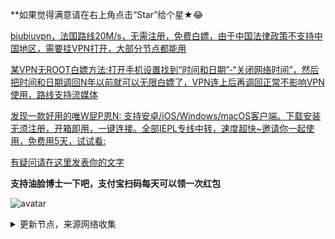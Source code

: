 **如果觉得满意请在右上角点击“Star”给个星★😂

[biubiuvpn，法国路线20M/s，无需注册，免费白嫖，由于中国法律政策不支持中国地区，需要挂VPN打开，大部分节点都能用](https://biubiuvpn.app/#/share)

[某VPN无ROOT白嫖方法:打开手机设置找到“时间和日期”-“关闭网络时间”，然后把时间和日期调回N年以前就可以无限白嫖了，VPN连上后再调回正常不影响VPN使用，路线支持流媒体](http://hulijiasu.com/)

[发现一款好用的唯W屁P恩N: 支持安卓/iOS/Windows/macOS客户端。下载安装无须注册，开箱即用，一键连接。全部IEPL专线中转，速度超快~邀请你一起使用，免费用5天，试试看: ](https://flm11.com/s/acn66/ptijdns)

[有疑问请在这里发表你的文字](https://github.com/YoulianBoshi/lantern-vpn/discussions/103)


**支持油脸博士一下吧，支付宝扫码每天可以领一次红包**

![avatar](https://telegra.ph/file/2ff5d5da7a06f8fffc663.png)



<details><summary>更新节点，来源网络收集</summary>
<p>

#### 点击一下即可全部复制

    

